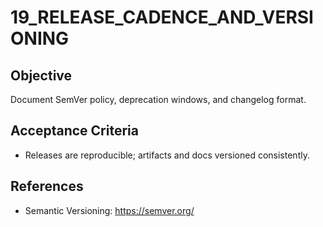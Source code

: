 # 19_RELEASE_CADENCE_AND_VERSIONING

## Objective
Document SemVer policy, deprecation windows, and changelog format.

## Acceptance Criteria
- Releases are reproducible; artifacts and docs versioned consistently.

## References
- Semantic Versioning: https://semver.org/

